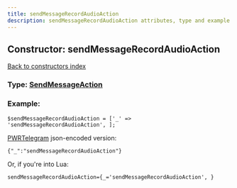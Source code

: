 ```yaml
---
title: sendMessageRecordAudioAction
description: sendMessageRecordAudioAction attributes, type and example
---
```

## Constructor: sendMessageRecordAudioAction  
[Back to constructors index](index.md)






### Type: [SendMessageAction](../types/SendMessageAction.md)


### Example:

```
$sendMessageRecordAudioAction = ['_' => 'sendMessageRecordAudioAction', ];
```  

[PWRTelegram](https://pwrtelegram.xyz) json-encoded version:

```
{"_":"sendMessageRecordAudioAction"}
```


Or, if you're into Lua:  


```
sendMessageRecordAudioAction={_='sendMessageRecordAudioAction', }

```


